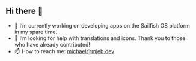 ## Hi there 👋

- 🔭 I’m currently working on developing apps on the Sailfish OS platform in my spare time.
- 🤔 I’m looking for help with translations and icons. Thank you to those who have already contributed!
- 📫 How to reach me: <a href="mailto:michael@mjeb.dev">michael@mjeb.dev</a>

<!--
**mjebdev/mjebdev** is a ✨ _special_ ✨ repository because its `README.md` (this file) appears on your GitHub profile.

Here are some ideas to get you started:

- 🔭 I’m currently working on ...
- 🌱 I’m currently learning ...
- 👯 I’m looking to collaborate on ...
- 🤔 I’m looking for help with ...
- 💬 Ask me about ...
- 📫 How to reach me: ...
- 😄 Pronouns: ...
- ⚡ Fun fact: ...
-->
